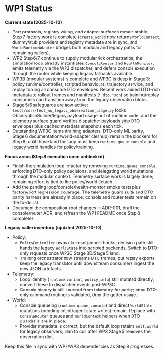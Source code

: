 # WP1 Status

**Current state (2025-10-10)**
- Port protocols, registry wiring, and adapter surfaces remain stable; Step 7 factory work is complete (`create_world` now returns `WorldContext`, dummy/stub providers and registry metadata are in sync, and `WorldRuntimeAdapter` bridges both modular and legacy paths for remaining callers).
- WP2 Step 6/7 continue to supply modular tick orchestration; the simulation loop already instantiates `ConsoleRouter` and `HealthMonitor`, emits telemetry via the WP3 dispatcher, and defers console execution through the router while keeping legacy fallbacks available.
- WP3B (modular systems) is complete and WP3C is deep in Stage 3: policy runtime/controller, scripted behaviours, trajectory service, and replay tooling all consume DTO envelopes. Recent work added DTO-rich metadata to rollout frames and manifests (`*_dto.json`) so training/replay consumers can transition away from the legacy observation blobs.
- Stage 5/6 safeguards are now active: `tests/core/test_no_legacy_observation_usage.py` locks ObservationBuilder/legacy payload usage out of runtime code, and the telemetry surface guard verifies dispatcher payloads ship DTO envelopes plus cached metadata snapshots each tick.
- Outstanding WP3C items (training adapters, DTO-only ML parity, Stage 6 documentation/world-adapter cleanup) remain the blockers for Step 8; until those land the loop must keep `runtime.queue_console` and legacy world handles for policy/training.

**Focus areas (Step 8 execution once unblocked)**
- Finish the simulation loop refactor by removing `runtime.queue_console`, enforcing DTO-only policy decisions, and delegating world mutations through the modular context. Telemetry surface work is largely done; remaining effort is tied to the policy/world detach.
- Add the pending loop/console/health-monitor smoke tests plus factory/port regression coverage. The telemetry guard suite and DTO parity harness are already in place; console and router tests remain on the to-do list.
- Document the composition-root changes in ADR-001, draft the console/router ADR, and refresh the WP1 README once Step 8 completes.

**Legacy caller inventory (updated 2025-10-10)**
- Policy:
  - `PolicyController` owns ctx-reset/anneal hooks; decision path still hands the legacy `WorldState` into scripted backends. Switch to DTO-only requests once WP3C Stage 3D/Stage 5 land.
  - Training orchestrator now streams DTO frames, but replay exports keep the legacy translator until downstream consumers ingest the new JSON artefacts.
- Telemetry:
  - Loop identity (`runtime.variant`, `policy_info`) still mutated directly; convert these to dispatcher events post-WP3C.
  - Console history is still sourced from telemetry for parity; once DTO-only command routing is validated, drop the getter usage.
- World:
  - Console queueing (`runtime.queue_console`) and direct `WorldState` mutations (pending intent/agent state writes) remain. Replace with `ConsoleRouter` queues and `WorldContext` helpers when DTO guardrails are in place.
  - Provider metadata is correct, but the default loop retains `self.world` for legacy observers; plan to cull after WP3 Stage 5 removes the observation dict.

Keep this file in sync with WP2/WP3 dependencies as Step 8 progresses.
